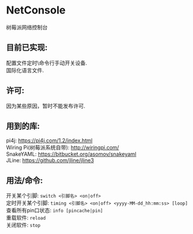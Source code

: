 # NetConsole
树莓派网络控制台

## 目前已实现:
配置文件定时\命令行手动开关设备.<br>
国际化语言文件.

## 许可:
因为某些原因，暂时不能发布许可.

## 用到的库:
pi4j: https://pi4j.com/1.2/index.html<br>
Wiring Pi(树莓派系统自带): http://wiringpi.com/<br>
SnakeYAML: https://bitbucket.org/asomov/snakeyaml<br>
JLine: https://github.com/jline/jline3<br>

## 用法/命令:
开关某个引脚: `switch <引脚名> <on|off>`<br>
定时开关某个引脚: `timing <引脚名> <on|off> <yyyy-MM-dd_hh:mm:ss> [loop]`<br>
查看所有pin口状态: `info [pincache|pin]`<br> 
重载软件: `reload`<br> 
关闭软件: `stop`<br> 
